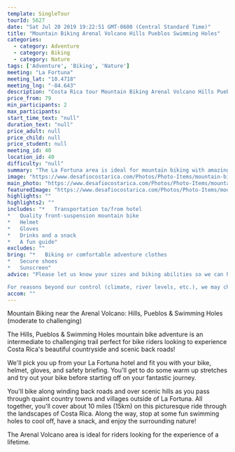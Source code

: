 ```yaml
---
template: SingleTour
tourId: 5627
date: "Sat Jul 20 2019 19:22:51 GMT-0600 (Central Standard Time)"
title: "Mountain Biking Arenal Volcano Hills Pueblos Swimming Holes"
categories: 
  - category: Adventure
  - category: Biking
  - category: Nature
tags: ['Adventure', 'Biking', 'Nature']
meeting: "La Fortuna"
meeting_lat: "10.4718"
meeting_lng: "-84.643"
description: "Costa Rica tour Mountain Biking Arenal Volcano Hills Pueblos Swimming Holes, id 5627"
price_from: 79
min_participants: 2
max_participants: 
start_time_text: "null"
duration_text: "null"
price_adult: null
price_child: null
price_student: null
meeting_id: 40
location_id: 40
difficulty: "null"
summary: "The La Fortuna area is ideal for mountain biking with amazing back roads for adventurous rides around Volcano Arenal! Come experience this intermediate to challenging ride as you discover enchanting scenery from quaint country towns to the breathtaking Volcano!! You'll love stopping in the various swimming holes along the way to take refreshing breaks! This 10-mile (15 kilometer) ride is packed with wildlife, adve..."
image: "https://www.desafiocostarica.com/Photos/Photo-Items/mountain-biking-in-arenal-hills--towns--swimming-holes-challenging-1405277029.jpg"
main_photo: "https://www.desafiocostarica.com/Photos/Photo-Items/mountain-biking-in-arenal-hills--towns--swimming-holes-challenging-1405277029.jpg"
featuredImage: "https://www.desafiocostarica.com/Photos/Photo-Items/mountain-biking-in-arenal-hills--towns--swimming-holes-challenging-1405277029.jpg"
highlights: ""
highlights2: ""
includes: "*   Transportation to/from hotel
*   Quality front-suspension mountain bike
*   Helmet
*   Gloves
*   Drinks and a snack
*   A fun guide"
excludes: ""
bring: "*   Biking or comfortable adventure clothes
*   Secure shoes
*   Sunscreen"
advice: "Please let us know your sizes and biking abilities so we can have you properly set with the right gear. Recommended ages 10-65. Have a look at our Adventure Waiver if you have questions about our Costa Rica adventure tour policies.

For reasons beyond our control (climate, river levels, etc.), we may change to a more-suitable tour with an equal or similar adventure-appeal or offer other tour options. We reserve the right to cancel a trip due to unfavorable conditions & will only run a tour according to our company policies. Full refund is given if (on rare occasion) no tour is run. This adventure involves some inherent risk and physical exertion, so you must be in good physical condition to attempt it."
accom: ""
---
```

Mountain Biking near the Arenal Volcano: Hills, Pueblos & Swimming Holes (moderate to challenging)

The Hills, Pueblos & Swimming Holes mountain bike adventure is an intermediate to challenging trail perfect for bike riders looking to experience Costa Rica's beautiful countryside and scenic back roads!

We'll pick you up from your La Fortuna hotel and fit you with your bike, helmet, gloves, and safety briefing. You'll get to do some warm up stretches and try out your bike before starting off on your fantastic journey.

You'll bike along winding back roads and over scenic hills as you pass through quaint country towns and villages outside of La Fortuna. All together, you'll cover about 10 miles (15km) on this picturesque ride through the landscapes of Costa Rica. Along the way, stop at some fun swimming holes to cool off, have a snack, and enjoy the surrounding nature!

The Arenal Volcano area is ideal for riders looking for the experience of a lifetime.